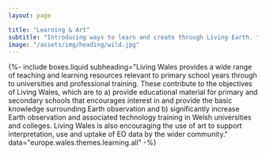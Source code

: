```yaml
---
layout: page

title: "Learning & Art"
subtitle: "Introducing ways to learn and create through Living Earth. "
image: "/assets/img/heading/wild.jpg"
---
```


{%-
include boxes.liquid
subheading="Living Wales provides a wide range of teaching and learning resources relevant to primary school years through to universities and professional training. These contribute to the objectives of Living Wales, which are to a) provide educational material for primary and secondary schools that encourages interest in and provide the basic knowledge surrounding Earth observation and b) significantly increase Earth observation and associated technology training in Welsh universities and colleges. Living Wales is also encouraging the use of art to support interpretation, use and uptake of EO data by the wider community."
data="europe.wales.themes.learning.all"
-%}
